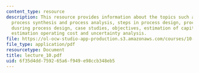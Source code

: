```yaml
---
content_type: resource
description: This resource provides information about the topics such as process design,
  process synthesis and process analysis, steps in process design, process simulation
  dusring process design, case studies, objectives, estimation of capital investment,
  estimation operating cost and uncertainty analysis.
file: https://ol-ocw-studio-app-production.s3.amazonaws.com/courses/10-445-separation-processes-for-biochemical-products-summer-2005/6f35d4dd759265a6f949e98ccb348eb5_lecture_10.pdf
file_type: application/pdf
resourcetype: Document
title: lecture_10.pdf
uid: 6f35d4dd-7592-65a6-f949-e98ccb348eb5
---
```


